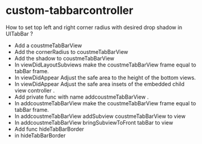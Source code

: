 # custom-tabbarcontroller


How to set top left and right corner radius with desired drop shadow in UITabBar ?


*   Add a coustmeTabBarView
*   Add the cornerRadius to coustmeTabBarView
*   Add the shadow to coustmeTabBarView
*   In  viewDidLayoutSubviews  make the coustmeTabBarView frame equal to tabBar frame.
*   In viewDidAppear Adjust the safe area to the height of the bottom views.
*   In viewDidAppear  Adjust the safe area insets of the embedded child view controller .
*   Add  private func with name addcoustmeTabBarView . 
*   In addcoustmeTabBarView make the coustmeTabBarView frame equal to tabBar frame.
*   In addcoustmeTabBarView addSubview coustmeTabBarView to view
*   In addcoustmeTabBarView  bringSubviewToFront  tabBar to view
*   Add func hideTabBarBorder 
*   in  hideTabBarBorder 
 




